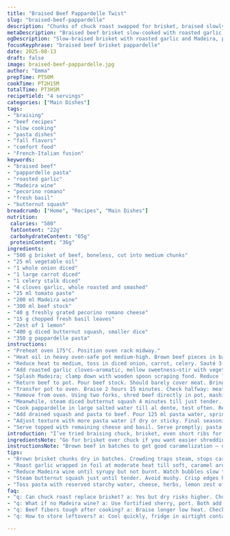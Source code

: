 ```yaml
---
title: "Braised Beef Pappardelle Twist"
slug: "braised-beef-pappardelle"
description: "Chunks of chuck roast swapped for brisket, braised slowly till tender in a sauce built from roasted garlic, tomato paste, and a splash of Madeira replacing red wine. Butternut squash diced smaller, steamed briefly before joining the beef. Pappardelle cooked al dente, tossed with shredded beef, squash, parmesan, lemon zest, and chopped basil instead of parsley, for a fresher hint. Deep flavors, earthy sweetness, a touch of acid brightness from lemon, balanced with silky pasta. Braising low and slow, watching for collapse of beef fibers, and adjusting liquid to keep sauce glossy and coating."
metaDescription: "Braised beef brisket slow-cooked with roasted garlic, Madeira, butternut squash, tossed with pappardelle, pecorino, basil, and lemon zest for rich earthy flavors"
ogDescription: "Slow-braised brisket with roasted garlic and Madeira, pappardelle tossed with pecorino, basil, lemon zest, and tender butternut squash. Earthy, zesty, hearty."
focusKeyphrase: "braised beef brisket pappardelle"
date: 2025-08-13
draft: false
image: braised-beef-pappardelle.jpg
author: "Emma"
prepTime: PT50M
cookTime: PT2H15M
totalTime: PT3H5M
recipeYield: "4 servings"
categories: ["Main Dishes"]
tags:
- "braising"
- "beef recipes"
- "slow cooking"
- "pasta dishes"
- "fall flavors"
- "comfort food"
- "French-Italian fusion"
keywords:
- "braised beef"
- "pappardelle pasta"
- "roasted garlic"
- "Madeira wine"
- "pecorino romano"
- "fresh basil"
- "butternut squash"
breadcrumb: ["Home", "Recipes", "Main Dishes"]
nutrition: 
 calories: "580"
 fatContent: "22g"
 carbohydrateContent: "65g"
 proteinContent: "36g"
ingredients:
- "500 g brisket of beef, boneless, cut into medium chunks"
- "25 ml vegetable oil"
- "1 whole onion diced"
- "1 large carrot diced"
- "1 celery stalk diced"
- "4 cloves garlic, whole roasted and smashed"
- "25 ml tomato paste"
- "200 ml Madeira wine"
- "300 ml beef stock"
- "40 g freshly grated pecorino romano cheese"
- "15 g chopped fresh basil leaves"
- "Zest of 1 lemon"
- "400 g diced butternut squash, smaller dice"
- "350 g pappardelle pasta"
instructions:
- "Preheat oven 175°C. Position oven rack midway."
- "Heat oil in heavy oven-safe pot medium-high. Brown beef pieces in batches, avoid crowding; turn when deep mahogany all over. Salt and pepper each batch. Remove beef to plate."
- "Reduce heat to medium, toss in diced onion, carrot, celery. Sauté 3-4 minutes until glossy and fragrant, softened but not browned sharply."
- "Add roasted garlic cloves—aromatic, mellow sweetness—stir with vegetables 1 minute. Stir in tomato paste; cook off raw edge 90 seconds. Watch paste deepen slightly, no burning."
- "Splash Madeira; clamp down with wooden spoon scraping fond. Reduce liquid by two-thirds, watching bubbling slow to syrupy consistency."
- "Return beef to pot. Pour beef stock. Should barely cover meat. Bring up to rapid simmer; cover tightly with lid or foil."
- "Transfer pot to oven. Braise 2 hours 15 minutes. Check halfway: meat should start to pull apart tender. If liquid reduces too much, add a bit hot stock or water."
- "Remove from oven. Using two forks, shred beef directly in pot, mashing gently to release juices, sauce thick and glossy."
- "Meanwhile, steam diced butternut squash 4 minutes till just tender. Avoid mushy squash; it adds sweet texture but should hold shape."
- "Cook pappardelle in large salted water till al dente, test often. Reserve 250 ml pasta water before draining."
- "Add drained squash and pasta to beef. Pour 125 ml pasta water, sprinkle half pecorino and basil, lemon zest. Toss vigorously over low heat, one minute, coating pasta, lifting sauce."
- "Adjust texture with more pasta water if dry or sticky. Final seasoning check: salt, pepper, citrus brightness."
- "Serve topped with remaining cheese and basil. Serve promptly; pasta will absorb sauce quickly."
introduction: "I’ve tried braising chuck, brisket, even short ribs for dishes like this. Chuck can dry too fast; brisket brings fat and connective tissue for luxurious shredding without falling apart into mush. Roasting garlic before adding changed everything — soft, caramelized flavor that builds on the tomato paste. Swapping red wine for Madeira? Adds depth with a slightly sweet edge. Butternut squash, diced smaller so it doesn’t dissolve, gives pleasing bite and natural sweetness against the beef’s richness. Basil over parsley adds freshness, zing that matches lemon zest better. Timing isn’t rigid; feel the softness of squash, the pull-apart texture of beef, and trust the sauce thickness. Pappardelle is the only noodle for this — broad ribbons hold sauce, catch meat strands, and give bite."
ingredientsNote: "Go for brisket over chuck if you want easier shredding without drying out; more marbling helps sauce richness. Roasted garlic beats raw every time — pop bulbs in foil at 190°C for 30-40 min before starting braise. Madeira replaces red wine pleasantly; if unavailable, fortified sherry or port can work, adding similar sweet, nuttier notes. Basil instead of Italian parsley — fresher and more aromatic, pairing better with lemon zest’s brightness and pecorino’s sharpness. Keep squash diced smaller, steam not boil, so it holds shape and adds textural contrast instead of melting away. Pasta water reserved for adjusting sauce texture on the fly — keep some ready. Vegetable oil is neutral; olive oil changes flavor profile but heats less, so watch temp to avoid burning."
instructionsNote: "Brown beef in batches to get good caramelization — don’t crowd pot or it steams instead of browns. Sauté veggies till softened but not colored; burnt bits spoil sauce. Roasted garlic plugs in mellow sweetness, don’t substitute minced raw garlic straight off. Reduce Madeira thoroughly, no more than two-thirds, to avoid bitter alcohol scent. Braise gently in oven to evenly cook beef — stovetop simmer often unstable and can dry meat out. Check midway: liquid level, tenderness of beef. Add hot stock if sauce thickens too much; you want glossy coating, not dry chunks. Shred with forks, not blender — texture vital here. Steam squash separately; quick steam avoids waterlogging squash and losing sweetness. Cook pasta al dente; toss fast with reserved water and cheese, basil, lemon zest to bind flavors. Don’t skip tossing to heat through — that step activates cheese melt and sauce cling. Adjust seasoning last; lemon zest lifts the whole dish."
tips:
- "Brown brisket chunks dry in batches. Crowding traps steam, stops caramelization. Look for deep mahogany color all around. Smells nutty, faint smoke, signals right Maillard. Salt and pepper as you go, seasoning layers build here."
- "Roast garlic wrapped in foil at moderate heat till soft, caramel aroma develops. Adds mellow sweetness impossible from raw garlic. Smashed cloves in sauce melt, blend with tomato paste. Avoid substitutes with raw minced garlic straight in; bitterness, harshness appear."
- "Reduce Madeira wine until syrupy but not burnt. Watch bubbles slow to thick consistency. Leftover alcohol smells will show if overcooked. Sticky syrup coats spoon, rich scent piques senses. If no Madeira, fortified sherry or port work, add same sweet nuttiness."
- "Steam butternut squash just until tender. Avoid mushy. Crisp edges hold shape, contrast richness of beef. Smaller dice so each bite balanced. Overcooked squash breaks, water dilutes sauce. Timing matters; test with fork, slight resistance okay."
- "Toss pasta with reserved starchy water, cheese, herbs, lemon zest off heat. Avoid dry or sticky texture by adding water bit by bit. Quick vigorous toss activates cheese melt and sauce cling. Basil adds fresh lift, lemon zest brightens heavy sauce. Timing here crucial."
faq:
- "q: Can chuck roast replace brisket? a: Yes but dry risks higher. Chuck less fatty, breaks down fast. Need tighter watch on moisture. More frequent stirring, add stock if drying. Texture differs — chuck shredded can be stringier."
- "q: What if no Madeira wine? a: Use fortified sherry, port. Both add sweet note, less acidity than red wine. Avoid dry reds here, harsh flavors pop. If none, a splash of balsamic vinegar and sugar mix can mimic some sweetness but not same depth."
- "q: Beef fibers tough after cooking? a: Braise longer low heat. Check oven temp stability. Cut into chunks evenly sized so cook uniformly. Fork test—meat should pull apart easily. If too firm, liquid might be low or temperature too hot, drying outside faster."
- "q: How to store leftovers? a: Cool quickly, fridge in airtight container. Reheat gently on low heat adding splash of stock or pasta water to regain sauce texture. Freezing okay, but texture changes in squash—empties water. Best eaten within 3 days refrigerated."

---
```


